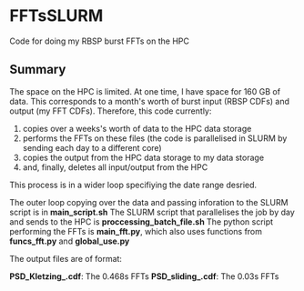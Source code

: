 # FFTsSLURM
Code for doing my RBSP burst FFTs on the HPC

## Summary
The space on the HPC is limited. At one time, I have space for 160 GB of data. This corresponds to a month's worth of burst input (RBSP CDFs) and output (my FFT CDFs).
Therefore, this code currently:

  1. copies over a weeks's worth of data to the HPC data storage
  2. performs the FFTs on these files (the code is parallelised in SLURM by sending each day to a different core)
  3. copies the output from the HPC data storage to my data storage
  4. and, finally, deletes all input/output from the HPC

This process is in a wider loop specifiying the date range desried.

The outer loop copying over the data and passing inforation to the SLURM script is in **main_script.sh**
The SLURM script that parallelises the job by day and sends to the HPC is **proccessing_batch_file.sh**
The python script performing the FFTs is **main_fft.py**, which also uses functions from **funcs_fft.py** and **global_use.py**

The output files are of format:

**PSD_Kletzing_<datetime>.cdf**: The 0.468s FFTs
**PSD_sliding_<datetime>.cdf**: The 0.03s FFTs




